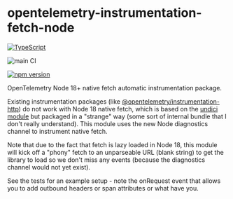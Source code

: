 opentelemetry-instrumentation-fetch-node
===============

[![TypeScript](https://badges.frapsoft.com/typescript/code/typescript.png?v=101)](https://github.com/ellerbrock/typescript-badges/)

![main CI](https://github.com/gas-buddy/opentelemetry-instrumentation-fetch-node/actions/workflows/npm_publish.yml/badge.svg)

[![npm version](https://badge.fury.io/js/@gasbuddy%2Fopentelemetry-instrumentation-fetch-node.svg)](https://badge.fury.io/js/opentelemetry-instrumentation-fetch-node)

OpenTelemetry Node 18+ native fetch automatic instrumentation package.

Existing instrumentation packages (like [@opentelemetry/instrumentation-http](https://www.npmjs.com/package/@opentelemetry/instrumentation-http)) do not work with Node 18 native fetch, which is based on the [undici module](https://undici.nodejs.org/#/) but packaged in a "strange" way (some sort of internal bundle that I don't really understand). This module uses the new Node diagnostics channel to instrument native fetch.

Note that due to the fact that fetch is lazy loaded in Node 18, this module will kick off a "phony" fetch
to an unparseable URL (blank string) to get the library to load so we don't miss any events (because the
diagnostics channel would not yet exist).

See the tests for an example setup - note the onRequest event that allows you to add outbound headers or
span attributes or what have you.